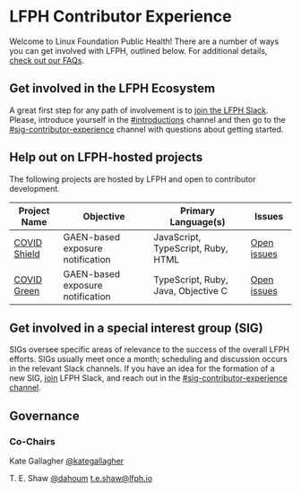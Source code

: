 # LFPH Contributor Experience
Welcome to Linux Foundation Public Health! There are a number of ways you can get involved with LFPH, outlined below. For additional details, [check out our FAQs](https://github.com/lfph/sig-contributor-experience/blob/master/FAQ.md).

## Get involved in the LFPH Ecosystem
A great first step for any path of involvement is to [join the LFPH Slack](https://slack.lfph.io). Please, introduce yourself in the [#introductions](https://lfpublichealth.slack.com/messages/introductions) channel and then go to the [#sig-contributor-experience](https://lfpublichealth.slack.com/messages/sig-contributor-experience) channel with questions about getting started.

## Help out on LFPH-hosted projects
The following projects are hosted by LFPH and open to contributor development.

Project Name | Objective | Primary Language(s) | Issues
-------------|-----------|---------------------|--------
[COVID Shield](https://github.com/CovidShield/mobile) | GAEN-based exposure notification | JavaScript, TypeScript, Ruby, HTML | [Open issues](https://github.com/CovidShield/mobile/issues?q=is%3Aissue+is%3Aopen+label%3A%22help+wanted%22)
[COVID Green](https://github.com/covidgreen/covid-green-app) | GAEN-based exposure notification | TypeScript, Ruby, Java, Objective C | [Open issues](https://github.com/covidgreen/covid-green-app/issues?q=is%3Aissue+is%3Aopen+label%3A%22help+wanted%22)

## Get involved in a special interest group (SIG)
SIGs oversee specific areas of relevance to the success of the overall LFPH efforts. SIGs usually meet once a month; scheduling and discussion occurs in the relevant Slack channels. If you have an idea for the formation of a new SIG, [join](https://slack.lfph.io) LFPH Slack, and reach out in the [#sig-contributor-experience channel](https://lfpublichealth.slack.com/messages/sig-contributor-experience).

## Governance

### Co-Chairs

Kate Gallagher [@kategallagher](https://github.com/kategallagher) 

T. E. Shaw [@dahoum](https://github.com/dahoum) t.e.shaw@lfph.io
